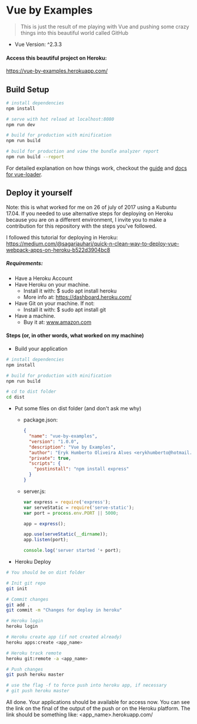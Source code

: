 # Vue by Examples

> This is just the result of me playing with Vue and pushing some crazy things into this beautiful world called GitHub

* Vue Version: ^2.3.3

#### Access this beautiful project on Heroku:
https://vue-by-examples.herokuapp.com/

## Build Setup

``` bash
# install dependencies
npm install

# serve with hot reload at localhost:8080
npm run dev

# build for production with minification
npm run build

# build for production and view the bundle analyzer report
npm run build --report
```

For detailed explanation on how things work, checkout the [guide](http://vuejs-templates.github.io/webpack/) and [docs for vue-loader](http://vuejs.github.io/vue-loader).

## Deploy it yourself
Note: this is what worked for me on 26 of july of 2017 using a Kubuntu 17.04.
If you needed to use alternative steps for deploying on Heroku because you are on a different environment, I invite you to make a contribution for this repository with the steps you've followed.

I followed this tutorial for deploying in Heroku: https://medium.com/@sagarjauhari/quick-n-clean-way-to-deploy-vue-webpack-apps-on-heroku-b522d3904bc8

##### Requirements:
* Have a Heroku Account
* Have Heroku on your machine.
  - Install it with: $ sudo apt install heroku
  - More info at: https://dashboard.heroku.com/
* Have Git on your machine. If not:
  - Install it with: $ sudo apt install git
* Have a machine.
  - Buy it at: www.amazon.com

#### Steps (or, in other words, what worked on my machine)
* Build your application
``` bash
# install dependencies
npm install

# build for production with minification
npm run build

# cd to dist folder
cd dist
```

* Put some files on dist folder (and don't ask me why)
  - package.json:
    ```` json
    {
      "name": "vue-by-examples",
      "version": "1.0.0",
      "description": "Vue by Examples",
      "author": "Eryk Humberto Oliveira Alves <erykhumberto@hotmail.com>",
      "private": true,
      "scripts": {
        "postinstall": "npm install express"
      }
    }
    ````

  - server.js:
    ```` js
    var express = require('express');
    var serveStatic = require('serve-static');
    var port = process.env.PORT || 5000;

    app = express();

    app.use(serveStatic(__dirname));
    app.listen(port);

    console.log('server started '+ port);
    ````
* Heroku Deploy
``` bash
# You should be on dist folder

# Init git repo
git init

# Commit changes
git add .
git commit -m "Changes for deploy in heroku"

# Heroku login
heroku login

# Heroku create app (if not created already)
heroku apps:create <app_name>

# Heroku track remote
heroku git:remote -a <app_name>

# Push changes
git push heroku master

# use the flag -f to force push into heroku app, if necessary
# git push heroku master
```

All done. Your applications should be available for access now. You can see the link on the final of the output of the push or on the Heroku platform.
The link should be something like: <app_name>.herokuapp.com/
